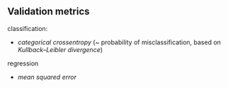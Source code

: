 ## Validation metrics

classification:

- _categorical crossentropy_ (~ probability of misclassification, based on _Kullback–Leibler divergence_)

regression

- _mean squared error_
